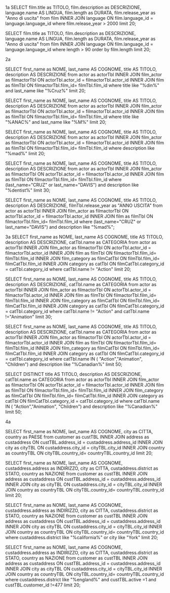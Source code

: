1a
 SELECT film.title as TITOLO, film.description as DESCRIZIONE, language.name AS LINGUA, film.length as DURATA, film.release_year as "Anno di uscita" from film  INNER JOIN language ON film.language_id = language.language_id where film.release_year > 2000 limit 20;

  SELECT film.title as TITOLO, film.description as DESCRIZIONE, language.name AS LINGUA, film.length as DURATA, film.release_year as "Anno di uscita" from film  INNER JOIN language ON film.language_id = language.language_id where length > 90 order by film.length limit 20;

2a

SELECT first_name as NOME, last_name AS COGNOME, title AS TITOLO, description AS DESCRIZIONE from actor as actorTbl  INNER JOIN film_actor as filmactorTbl ON actorTbl.actor_id = filmactorTbl.actor_id  INNER JOIN film as filmTbl ON filmactorTbl.film_id= filmTbl.film_id where title like "%din%" and last_name like "%Cruz%" limit 20;

SELECT first_name as NOME, last_name AS COGNOME, title AS TITOLO, description AS DESCRIZIONE from actor as actorTbl  INNER JOIN film_actor as filmactorTbl ON actorTbl.actor_id = filmactorTbl.actor_id  INNER JOIN film as filmTbl ON filmactorTbl.film_id= filmTbl.film_id where title like "%ANAC%" and last_name like "%M%" limit 20;

SELECT first_name as NOME, last_name AS COGNOME, title AS TITOLO, description AS DESCRIZIONE from actor as actorTbl  INNER JOIN film_actor as filmactorTbl ON actorTbl.actor_id = filmactorTbl.actor_id  INNER JOIN film as filmTbl ON filmactorTbl.film_id= filmTbl.film_id where description like "%mad%" limit 20;

SELECT first_name as NOME, last_name AS COGNOME, title AS TITOLO, description AS DESCRIZIONE from actor as actorTbl  INNER JOIN film_actor as filmactorTbl ON actorTbl.actor_id = filmactorTbl.actor_id  INNER JOIN film as filmTbl ON filmactorTbl.film_id= filmTbl.film_id where (last_name="CRUZ" or last_name="DAVIS") and description like "%dentist%" limit 30;


SELECT first_name as NOME, last_name AS COGNOME, title AS TITOLO, description AS DESCRIZIONE, filmTbl.release_year as "ANNO USCITA" from actor as actorTbl  INNER JOIN film_actor as filmactorTbl ON actorTbl.actor_id = filmactorTbl.actor_id  INNER JOIN film as filmTbl ON filmactorTbl.film_id= filmTbl.film_id where (last_name="CRUZ" or last_name="DAVIS") and description like "%mad%";

3a
SELECT first_name as NOME, last_name AS COGNOME, title AS TITOLO, description AS DESCRIZIONE, catTbl.name as CATEGORIA  from actor as actorTbl 
INNER JOIN film_actor as filmactorTbl ON actorTbl.actor_id = filmactorTbl.actor_id 
INNER JOIN film as filmTbl ON filmactorTbl.film_id= filmTbl.film_id
INNER JOIN film_category as filmCatTbl ON filmTbl.film_id= filmCatTbl.film_id
INNER JOIN category as catTbl ON filmCatTbl.category_id = catTbl.category_id
where catTbl.name != "Action"
limit 20;

SELECT first_name as NOME, last_name AS COGNOME, title AS TITOLO, description AS DESCRIZIONE, catTbl.name as CATEGORIA  from actor as actorTbl  INNER JOIN film_actor as filmactorTbl ON actorTbl.actor_id = filmactorTbl.actor_id  INNER JOIN film as filmTbl ON filmactorTbl.film_id= filmTbl.film_id INNER JOIN film_category as filmCatTbl ON filmTbl.film_id= filmCatTbl.film_id INNER JOIN category as catTbl ON filmCatTbl.category_id = catTbl.category_id where catTbl.name != "Action" and catTbl.name !="Animation"  limit 30;

SELECT first_name as NOME, last_name AS COGNOME, title AS TITOLO, description AS DESCRIZIONE, catTbl.name as CATEGORIA  from actor as actorTbl  INNER JOIN film_actor as filmactorTbl ON actorTbl.actor_id = filmactorTbl.actor_id  INNER JOIN film as filmTbl ON filmactorTbl.film_id= filmTbl.film_id INNER JOIN film_category as filmCatTbl ON filmTbl.film_id= filmCatTbl.film_id INNER JOIN category as catTbl ON filmCatTbl.category_id = catTbl.category_id where catTbl.name IN ( "Action","Animation", "Children") and description like "%Canadian%" limit 50;

SELECT DISTINCT title AS TITOLO, description AS DESCRIZIONE, catTbl.name as CATEGORIA  from actor as actorTbl  INNER JOIN film_actor as filmactorTbl ON actorTbl.actor_id = filmactorTbl.actor_id  INNER JOIN film as filmTbl ON filmactorTbl.film_id= filmTbl.film_id INNER JOIN film_category as filmCatTbl ON filmTbl.film_id= filmCatTbl.film_id INNER JOIN category as catTbl ON filmCatTbl.category_id = catTbl.category_id where catTbl.name IN ( "Action","Animation", "Children") and description like "%Canadian%" limit 50;


4a

SELECT first_name as NOME, last_name AS COGNOME, city as CITTA, country as PAESE from customer as custTBL INNER JOIN address as custaddress ON custTBL.address_id = custaddress.address_id INNER JOIN city as cityTBL ON custaddress.city_id = cityTBL.city_id
INNER JOIN country as countryTBL ON cityTBL.country_id= countryTBL.country_id limit 20;

SELECT first_name as NOME, last_name AS COGNOME, custaddress.address as INDIRIZZO, city as CITTA, custaddress.district as STATO, country as NAZIONE from customer as custTBL INNER JOIN address as custaddress ON custTBL.address_id = custaddress.address_id INNER JOIN city as cityTBL ON custaddress.city_id = cityTBL.city_id
INNER JOIN country as countryTBL ON cityTBL.country_id= countryTBL.country_id limit 20;

SELECT first_name as NOME, last_name AS COGNOME, custaddress.address as INDIRIZZO, city as CITTA, custaddress.district as STATO, country as NAZIONE from customer as custTBL INNER JOIN address as custaddress ON custTBL.address_id = custaddress.address_id INNER JOIN city as cityTBL ON custaddress.city_id = cityTBL.city_id
INNER JOIN country as countryTBL ON cityTBL.country_id= countryTBL.country_id 
where custaddress.district like "%california%" or city like "York"
limit 20;

SELECT first_name as NOME, last_name AS COGNOME, custaddress.address as INDIRIZZO, city as CITTA, custaddress.district as STATO, country as NAZIONE from customer as custTBL INNER JOIN address as custaddress ON custTBL.address_id = custaddress.address_id INNER JOIN city as cityTBL ON custaddress.city_id = cityTBL.city_id
INNER JOIN country as countryTBL ON cityTBL.country_id= countryTBL.country_id 
where custaddress.district like "%england%" and custTBL.active =1 and custTBL.customer_id !=477
limit 20;